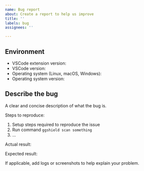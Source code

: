 ```yaml
---
name: Bug report
about: Create a report to help us improve
title: ''
labels: bug
assignees: ''

---
```


## Environment

- VSCode extension version:
- VSCode version:
- Operating system (Linux, macOS, Windows):
- Operating system version:

## Describe the bug

A clear and concise description of what the bug is.

Steps to reproduce:

1. Setup steps required to reproduce the issue
2. Run command `ggshield scan something`
3. …

Actual result:

<!--what currently happens-->

Expected result:

<!--what should happen instead -->

If applicable, add logs or screenshots to help explain your problem.

